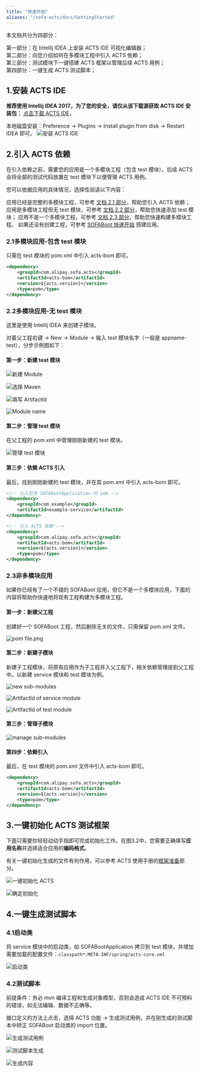 ```yaml
---
title: "快速开始"
aliases: "/sofa-acts/docs/GettingStarted"
---
```


本文档共分为四部分：

第一部分：在 Intellij IDEA 上安装 ACTS IDE 可视化编辑器；<br/>
第二部分：向您介绍如何在多模块工程中引入 ACTS 依赖；<br/>
第三部分：测试模块下一键搭建 ACTS 框架以管理后续 ACTS 用例；<br/>
第四部分：一键生成 ACTS 测试脚本；

## 1.安装 ACTS IDE

__推荐使用 Intellij IDEA 2017，为了您的安全，请仅从该下载源获取 ACTS IDE 安装包：__
[点击下载 ACTS IDE](https://gw.alipayobjects.com/os/basement_prod/5436d6bc-0390-4db1-9ec7-54e287c731f6.zip)，

本地磁盘安装：Preference -> Plugins -> Install plugin from disk -> Restart IDEA 即可。
![安装 ACTS IDE](install-acts-ide.png)

## 2.引入 ACTS 依赖

在引入依赖之前，需要您的应用是一个多模块工程（包含 test 模块），后续 ACTS 会将全部的测试代码放置在 test 模块下以便管理 ACTS 用例。

您可以依据应用的具体情况，选择性阅读以下内容：

应用已经是完整的多模块工程，可参考 [文档 2.1 部分](#2.1多模块应用-包含-test-模块)，帮助您引入 ACTS 依赖；
应用是多模块工程但无 test 模块，可参考 [文档 2.2 部分](#2.2多模块应用-无-test-模块)，帮助您快速添加 test 模块；
应用不是一个多模块工程，可参考 [文档 2.3 部分](#2.3非多模块应用)，帮助您快速构建多模块工程。
如果还没有创建工程，可参考 [SOFABoot 快速开始](http://www.sofastack.tech/sofa-boot/docs/quick-start) 搭建应用。

### 2.1多模块应用-包含 test 模块

只需在 test 模块的 pom.xml 中引入 acts-bom 即可。

```xml
<dependency>
    <groupId>com.alipay.sofa.acts</groupId>
    <artifactId>acts-bom</artifactId>
    <version>${acts.version}</version>
    <type>pom</type>
</dependency>
```

### 2.2多模块应用-无 test 模块

这里是使用 Intellij IDEA 来创建子模块。

对着父工程右键 -> New -> Module -> 输入 test 模块名字（一般是 appname-test），分步示例图如下：

#### 第一步：新建 test 模块

![新建 Module](new-module.png)

![选择 Maven](select-maven.png)

![填写 ArtifactId](enter-artifactId.png)

![Module name](module-name.png)

#### 第二步：管理 test 模块

在父工程的 pom.xml 中管理刚刚新建的 test 模块。

![管理 test 模块](manage-test-module.png)

#### 第三步：依赖 ACTS 引入

最后，找到刚刚新建的 test 模块，并在其 pom.xml 中引入 acts-bom 即可。

```xml
<!-- 引入包含 SOFABootApplication 的 pom -->
<dependency>
    <groupId>com.example</groupId>
    <artifactId>example-service</artifactId>
</dependency>

<!-- 引入 ACTS 依赖 -->
<dependency>
    <groupId>com.alipay.sofa.acts</groupId>
    <artifactId>acts-bom</artifactId>
    <version>${acts.version}</version>
    <type>pom</type>
</dependency>
```

### 2.3非多模块应用

如果你已经有了一个不错的 SOFABoot 应用，但它不是一个多模块应用，下面的内容将帮助你快速地将现有工程构建为多模块工程。

#### 第一步：新建父工程

创建好一个 SOFABoot 工程，然后删除无关的文件，只需保留 pom.xml 文件。

![pom file.png](pom-file.png)

#### 第二步：新建子模块

新建子工程模块，将原有应用作为子工程并入父工程下，相关依赖管理提到父工程中。以新建 service 模块和 test 模块为例。

![new sub-modules](new-sub-modules.png)

![ArtifactId of service module](artifactId-service.png)

![ArtifactId of test module](artifactId-test.png)

#### 第三步：管理子模块

![manage sub-modules](manage-sub-modules.png)

#### 第四步：依赖引入

最后，在 test 模块的 pom.xml 文件中引入 acts-bom 即可。

```xml
<dependency>
    <groupId>com.alipay.sofa.acts</groupId>
    <artifactId>acts-bom</artifactId>
    <version>${acts.version}</version>
    <type>pom</type>
</dependency>
```

## 3.一键初始化 ACTS 测试框架

下面只需要你轻轻动动手指即可完成初始化工作。在图3.2中，您需要正确填写**应用名称**并选择适合应用的**编码格式**。

有关一键初始化生成的文件有何作用，可以参考 ACTS 使用手册的[框架准备](../usage-ready/#一键配置的说明)部分。

![一键初始化 ACTS](initialize-acts.png)

![确定初始化](confirm.png)

## 4.一键生成测试脚本

### 4.1启动类

将 service 模块中的启动类，如 SOFABootApplication 拷贝到 test 模块，并增加需要加载的配置文件：`classpath*:META-INF/spring/acts-core.xml`

![启动类](start-class.png)

### 4.2测试脚本

前提条件：务必 mvn 编译工程和生成对象模型，否则会造成 ACTS IDE 不可预料的错误，如无法编辑、数据不正确等。

接口定义的方法上点击，选择 ACTS 功能 -> 生成测试用例，并在刚生成的测试脚本中矫正 SOFABoot 启动类的 import 位置。

![生成测试用例](generate-test-case.png)

![测试脚本生成](test-script-generation-wizard.png)

![生成内容](generated-content.png)
